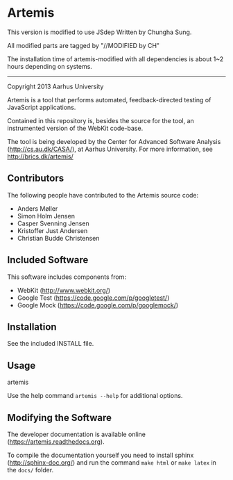 
Artemis
=======
This version is modified to use JSdep
Written by Chungha Sung.

All modified parts are tagged by "//MODIFIED by CH"

The installation time of artemis-modified with all dependencies is 
about 1~2 hours depending on systems.

-------------------
Copyright 2013 Aarhus University

Artemis is a tool that performs automated, feedback-directed testing
of JavaScript applications.

Contained in this repository is, besides the source for the tool, an
instrumented version of the WebKit code-base.

The tool is being developed by the Center for Advanced Software Analysis
(http://cs.au.dk/CASA/), at Aarhus University. For more information, 
see http://brics.dk/artemis/

Contributors
------------

The following people have contributed to the Artemis source code:

* Anders Møller
* Simon Holm Jensen
* Casper Svenning Jensen
* Kristoffer Just Andersen
* Christian Budde Christensen

Included Software
-----------------

This software includes components from:

* WebKit (http://www.webkit.org/)
* Google Test (https://code.google.com/p/googletest/)
* Google Mock (https://code.google.com/p/googlemock/)

Installation 
------------

See the included INSTALL file.

Usage
-----

  artemis <url-to-be-tested>

Use the help command `artemis --help` for additional options.

Modifying the Software
----------------------

The developer documentation is available online (https://artemis.readthedocs.org).

To compile the documentation yourself you need to install sphinx (http://sphinx-doc.org/) and run the command ``make html`` or ``make latex`` in the ``docs/`` folder.
